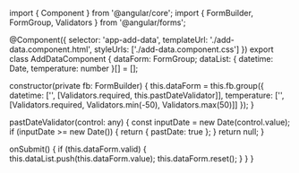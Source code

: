 import { Component } from '@angular/core';
import { FormBuilder, FormGroup, Validators } from '@angular/forms';

@Component({
  selector: 'app-add-data',
  templateUrl: './add-data.component.html',
  styleUrls: ['./add-data.component.css']
})
export class AddDataComponent {
  dataForm: FormGroup;
  dataList: { datetime: Date, temperature: number }[] = [];

  constructor(private fb: FormBuilder) {
    this.dataForm = this.fb.group({
      datetime: ['', [Validators.required, this.pastDateValidator]],
      temperature: ['', [Validators.required, Validators.min(-50), Validators.max(50)]]
    });
  }

  pastDateValidator(control: any) {
    const inputDate = new Date(control.value);
    if (inputDate >= new Date()) {
      return { pastDate: true };
    }
    return null;
  }

  onSubmit() {
    if (this.dataForm.valid) {
      this.dataList.push(this.dataForm.value);
      this.dataForm.reset();
    }
  }
}
